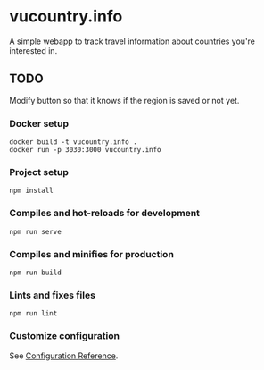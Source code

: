 # vucountry.info
A simple webapp to track travel information about countries you're interested in.


## TODO
Modify button so that it knows if the region is saved or not yet.


### Docker setup
```
docker build -t vucountry.info .
docker run -p 3030:3000 vucountry.info
```

### Project setup
```
npm install
```

### Compiles and hot-reloads for development
```
npm run serve
```

### Compiles and minifies for production
```
npm run build
```

### Lints and fixes files
```
npm run lint
```

### Customize configuration
See [Configuration Reference](https://cli.vuejs.org/config/).
